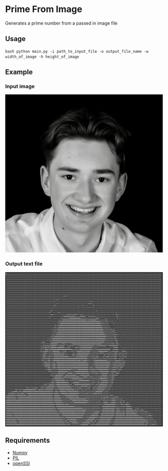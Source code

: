 # Prime From Image

Generates a prime number from a passed in image file

## Usage

`bash
python main.py -i path_to_input_file -o output_file_name -w width_of_image -h height_of_image
`

## Example

### Input image

![Input Image](input.JPG)

### Output text file

![Output File](output.png)

## Requirements

- [Numpy](https://numpy.org)
- [PIL](https://python-pillow.org)
- [openSSl](https://www.openssl.org)
